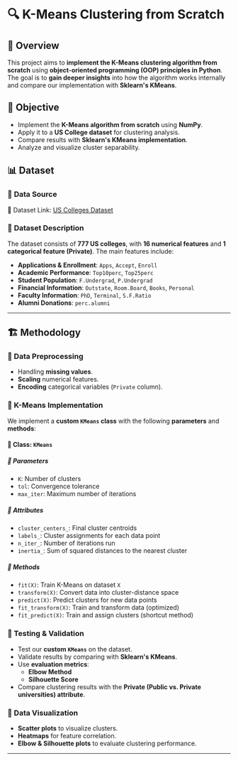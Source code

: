 # 🔍 K-Means Clustering from Scratch

## 📌 Overview
This project aims to **implement the K-Means clustering algorithm from scratch** using **object-oriented programming (OOP) principles in Python**. The goal is to **gain deeper insights** into how the algorithm works internally and compare our implementation with **Sklearn's KMeans**.

## 🎯 Objective
- Implement the **K-Means algorithm from scratch** using **NumPy**.
- Apply it to a **US College dataset** for clustering analysis.
- Compare results with **Sklearn's KMeans implementation**.
- Analyze and visualize cluster separability.

## 📊 Dataset
### 📌 **Data Source**
📂 Dataset Link: [US Colleges Dataset](https://drive.google.com/file/d/1IqSv-q8bE3Fa5n93ZB7-Jza0DffC3TK4/view?usp=sharing)

### 📌 **Dataset Description**
The dataset consists of **777 US colleges**, with **16 numerical features** and **1 categorical feature (Private)**. The main features include:
- **Applications & Enrollment**: `Apps`, `Accept`, `Enroll`
- **Academic Performance**: `Top10perc`, `Top25perc`
- **Student Population**: `F.Undergrad`, `P.Undergrad`
- **Financial Information**: `Outstate`, `Room.Board`, `Books`, `Personal`
- **Faculty Information**: `PhD`, `Terminal`, `S.F.Ratio`
- **Alumni Donations**: `perc.alumni`

---

## 🏗️ Methodology
### **📌 Data Preprocessing**
- Handling **missing values**.
- **Scaling** numerical features.
- **Encoding** categorical variables (`Private` column).

### **📌 K-Means Implementation**
We implement a **custom `KMeans` class** with the following **parameters** and **methods**:

#### **📌 Class: `KMeans`**
##### **📌 Parameters**
- `K`: Number of clusters
- `tol`: Convergence tolerance
- `max_iter`: Maximum number of iterations

##### **📌 Attributes**
- `cluster_centers_`: Final cluster centroids
- `labels_`: Cluster assignments for each data point
- `n_iter_`: Number of iterations run
- `inertia_`: Sum of squared distances to the nearest cluster

##### **📌 Methods**
- `fit(X)`: Train K-Means on dataset `X`
- `transform(X)`: Convert data into cluster-distance space
- `predict(X)`: Predict clusters for new data points
- `fit_transform(X)`: Train and transform data (optimized)
- `fit_predict(X)`: Train and assign clusters (shortcut method)

### **📌 Testing & Validation**
- Test our **custom `KMeans`** on the dataset.
- Validate results by comparing with **Sklearn's KMeans**.
- Use **evaluation metrics**:
  - **Elbow Method**
  - **Silhouette Score**
- Compare clustering results with the **Private (Public vs. Private universities) attribute**.

### **📌 Data Visualization**
- **Scatter plots** to visualize clusters.
- **Heatmaps** for feature correlation.
- **Elbow & Silhouette plots** to evaluate clustering performance.

---
